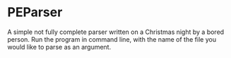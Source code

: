 PEParser
========
A simple not fully complete parser written on a Christmas night by a bored person.
Run the program in command line, with the name of the file you would like to parse as an argument.
